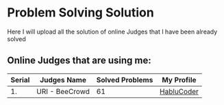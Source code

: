 # Problem Solving Solution

Here I will upload all the solution of online Judges that I have been already solved

## Online Judges that are using me:

| Serial | Judges Name    | Solved Problems | My Profile                                                 |
| ------ | -------------- | --------------- | ---------------------------------------------------------- |
| 1.     | URI - BeeCrowd | 61              | [HabluCoder](https://judge.beecrowd.com/en/profile/847805) |
